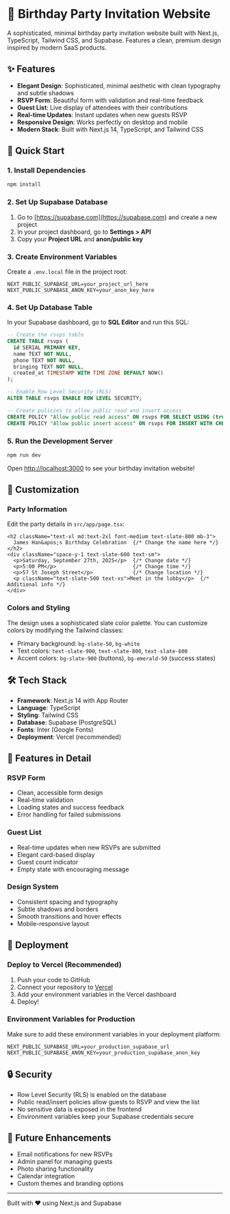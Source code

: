 # 🎂 Birthday Party Invitation Website

A sophisticated, minimal birthday party invitation website built with Next.js, TypeScript, Tailwind CSS, and Supabase. Features a clean, premium design inspired by modern SaaS products.

## ✨ Features

- **Elegant Design**: Sophisticated, minimal aesthetic with clean typography and subtle shadows
- **RSVP Form**: Beautiful form with validation and real-time feedback
- **Guest List**: Live display of attendees with their contributions
- **Real-time Updates**: Instant updates when new guests RSVP
- **Responsive Design**: Works perfectly on desktop and mobile
- **Modern Stack**: Built with Next.js 14, TypeScript, and Tailwind CSS

## 🚀 Quick Start

### 1. Install Dependencies

```bash
npm install
```

### 2. Set Up Supabase Database

1. Go to [https://supabase.com](https://supabase.com) and create a new project
2. In your project dashboard, go to **Settings > API**
3. Copy your **Project URL** and **anon/public key**

### 3. Create Environment Variables

Create a `.env.local` file in the project root:

```env
NEXT_PUBLIC_SUPABASE_URL=your_project_url_here
NEXT_PUBLIC_SUPABASE_ANON_KEY=your_anon_key_here
```

### 4. Set Up Database Table

In your Supabase dashboard, go to **SQL Editor** and run this SQL:

```sql
-- Create the rsvps table
CREATE TABLE rsvps (
  id SERIAL PRIMARY KEY,
  name TEXT NOT NULL,
  phone TEXT NOT NULL,
  bringing TEXT NOT NULL,
  created_at TIMESTAMP WITH TIME ZONE DEFAULT NOW()
);

-- Enable Row Level Security (RLS)
ALTER TABLE rsvps ENABLE ROW LEVEL SECURITY;

-- Create policies to allow public read and insert access
CREATE POLICY "Allow public read access" ON rsvps FOR SELECT USING (true);
CREATE POLICY "Allow public insert access" ON rsvps FOR INSERT WITH CHECK (true);
```

### 5. Run the Development Server

```bash
npm run dev
```

Open [http://localhost:3000](http://localhost:3000) to see your birthday invitation website!

## 🎨 Customization

### Party Information

Edit the party details in `src/app/page.tsx`:

```tsx
<h2 className="text-xl md:text-2xl font-medium text-slate-800 mb-3">
  James Han&apos;s Birthday Celebration  {/* Change the name here */}
</h2>
<div className="space-y-1 text-slate-600 text-sm">
  <p>Saturday, September 27th, 2025</p>  {/* Change date */}
  <p>5:00 PM</p>                         {/* Change time */}
  <p>57 St Joseph Street</p>             {/* Change location */}
  <p className="text-slate-500 text-xs">Meet in the lobby</p>  {/* Additional info */}
</div>
```

### Colors and Styling

The design uses a sophisticated slate color palette. You can customize colors by modifying the Tailwind classes:

- Primary background: `bg-slate-50`, `bg-white`
- Text colors: `text-slate-900`, `text-slate-800`, `text-slate-600`
- Accent colors: `bg-slate-900` (buttons), `bg-emerald-50` (success states)

## 🛠 Tech Stack

- **Framework**: Next.js 14 with App Router
- **Language**: TypeScript
- **Styling**: Tailwind CSS
- **Database**: Supabase (PostgreSQL)
- **Fonts**: Inter (Google Fonts)
- **Deployment**: Vercel (recommended)

## 📱 Features in Detail

### RSVP Form
- Clean, accessible form design
- Real-time validation
- Loading states and success feedback
- Error handling for failed submissions

### Guest List
- Real-time updates when new RSVPs are submitted
- Elegant card-based display
- Guest count indicator
- Empty state with encouraging message

### Design System
- Consistent spacing and typography
- Subtle shadows and borders
- Smooth transitions and hover effects
- Mobile-responsive layout

## 🚀 Deployment

### Deploy to Vercel (Recommended)

1. Push your code to GitHub
2. Connect your repository to [Vercel](https://vercel.com)
3. Add your environment variables in the Vercel dashboard
4. Deploy!

### Environment Variables for Production

Make sure to add these environment variables in your deployment platform:

```
NEXT_PUBLIC_SUPABASE_URL=your_production_supabase_url
NEXT_PUBLIC_SUPABASE_ANON_KEY=your_production_supabase_anon_key
```

## 🔒 Security

- Row Level Security (RLS) is enabled on the database
- Public read/insert policies allow guests to RSVP and view the list
- No sensitive data is exposed in the frontend
- Environment variables keep your Supabase credentials secure

## 🎯 Future Enhancements

- Email notifications for new RSVPs
- Admin panel for managing guests
- Photo sharing functionality
- Calendar integration
- Custom themes and branding options

---

Built with ❤️ using Next.js and Supabase
